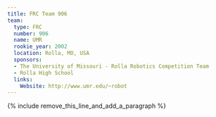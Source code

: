 ```yaml
---
title: FRC Team 906
team:
  type: FRC
  number: 906
  name: UMR
  rookie_year: 2002
  location: Rolla, MO, USA
  sponsors:
  - The University of Missouri - Rolla Robotics Competition Team
  - Rolla High School
  links:
    Website: http://www.umr.edu/~robot
---
```


{% include remove_this_line_and_add_a_paragraph %}